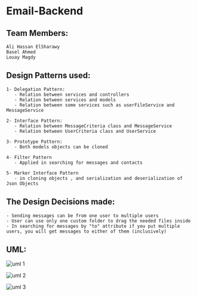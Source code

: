 # Email-Backend

## Team Members:
    Ali Hassan ElSharawy
    Basel Ahmed
    Louay Magdy
  
## Design Patterns used:
    1- Delegation Pattern:
       - Relation between services and controllers
       - Relation between services and models
       - Relation between some services such as userFileService and MessageService
  
    2- Interface Pattern:
       - Relation between MessageCriteria class and MessageService
       - Relation between UserCriteria class and UserService
     
    3- Prototype Pattern:
       - Both models objects can be cloned
     
    4- Filter Pattern
       - Applied in searching for messages and contacts
     
    5- Marker Interface Pattern
       - in cloning objects , and serialization and deserialization of Json Objects
     
## The Design Decisions made:
    - Sending messages can be from one user to multiple users
    - User can use only one custom folder to drag the needed files inside
    - In searching for messages by "to" attribute if you put multiple users, you will get messages to either of them (inclusively)
    
## UML:
   ![uml 1](https://user-images.githubusercontent.com/95590176/191980036-1b915993-6d52-4269-950a-088ec8d5b00b.jpg)
    
   ![uml 2](https://user-images.githubusercontent.com/95590176/191980086-1ed2394a-dc4b-469a-9b72-c395a9911f04.jpeg)

   ![uml 3](https://user-images.githubusercontent.com/95590176/191980204-1010f436-bf4a-411c-8f69-caee5d94341e.png)
